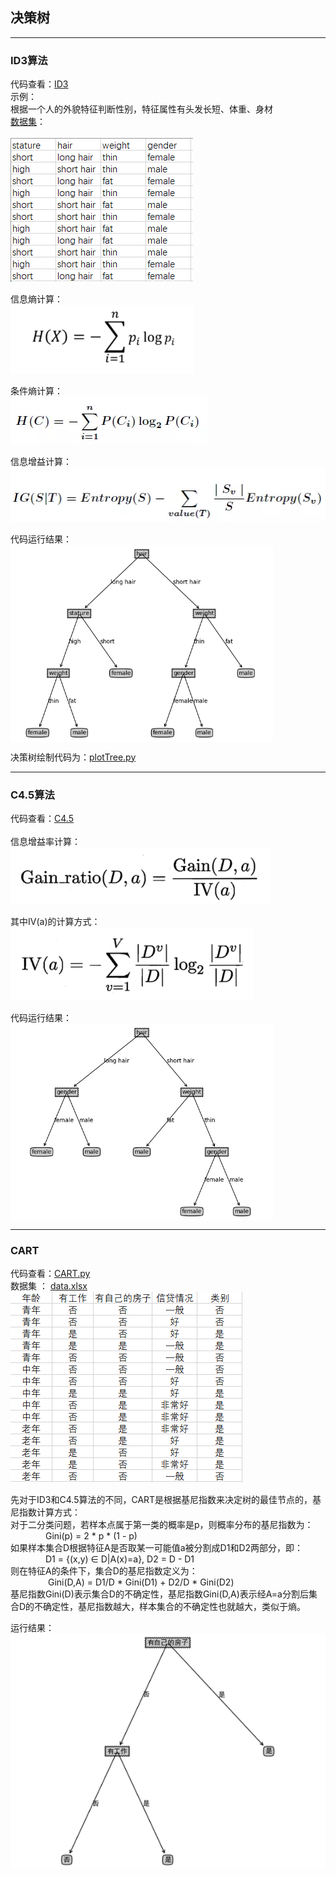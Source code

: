 
## 决策树
*** 
### ID3算法
代码查看：[ID3](ID3.py) <br>
示例： <br>
根据一个人的外貌特征判断性别，特征属性有头发长短、体重、身材 <br>
[数据集](gua.xlsx)： <br><br>
![DataSet](imgs/DataSet.png) <br> 

信息熵计算： <br> 
![ent](imgs/ent.png) 

条件熵计算：<br>
![tiao](imgs/tiao.png)  
 
信息增益计算：<br> 
![gain](imgs/gain.png) 
 
代码运行结果：<br> 
<img src="imgs/ID3.png" width="420" hegiht="300" align=center />
 
决策树绘制代码为：[plotTree.py](plotTree.py) 

***

### C4.5算法
代码查看：[C4.5](C45.py) <br><br>
信息增益率计算：<br> 
![c45](imgs/gain1.png) 

其中IV(a)的计算方式：<br> 
![IV](imgs/IV.png) 

代码运行结果：<br> 
<img src="imgs/C45.png" width="420" hegiht="300" align=center />

***

### CART
代码查看：[CART.py](CART.PY) <br>
数据集 ： [data.xlsx](data.xlsx) <br>
![cartdata](imgs/cartimg.png)<br>

先对于ID3和C4.5算法的不同，CART是根据基尼指数来决定树的最佳节点的，基尼指数计算方式：<br>
对于二分类问题，若样本点属于第一类的概率是p，则概率分布的基尼指数为：<br>
&emsp;&emsp;&emsp;&emsp;Gini(p) = 2 \* p \* (1 - p) <br>
如果样本集合D根据特征A是否取某一可能值a被分割成D1和D2两部分，即：<br>
&emsp;&emsp;&emsp;&emsp;D1 = {(x,y) &in; D|A(x)=a}, D2 = D - D1 <br>
则在特征A的条件下，集合D的基尼指数定义为：<br>
&emsp;&emsp;&emsp;&emsp; Gini(D,A) = D1/D \* Gini(D1) + D2/D \* Gini(D2) <br>
基尼指数Gini(D)表示集合D的不确定性，基尼指数Gini(D,A)表示经A=a分割后集合D的不确定性，基尼指数越大，样本集合的不确定性也就越大，类似于熵。<br>

运行结果：<br>
![cartre](imgs/cartre.png)